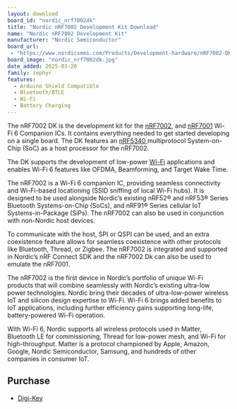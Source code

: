 ```yaml
---
layout: download
board_id: "nordic_nrf7002dk"
title: "Nordic nRF7002 Development Kit Download"
name: "Nordic nRF7002 Development Kit"
manufacturer: "Nordic Semiconductor"
board_url:
 - "https://www.nordicsemi.com/Products/Development-hardware/nRF7002-DK"
board_image: "nordic_nrf7002dk.jpg"
date_added: 2025-03-20
family: zephyr
features:
  - Arduino Shield Compatible
  - Bluetooth/BTLE
  - Wi-Fi
  - Battery Charging
---
```


The nRF7002 DK is the development kit for the [nRF7002](https://www.nordicsemi.com/Products/nRF7002), and [nRF7001](https://www.nordicsemi.com/Products/nRF7001) Wi-Fi 6 Companion ICs. It contains everything needed to get started developing on a single board. The DK features an [nRF5340 ](https://www.nordicsemi.com/Products/nRF5340)multiprotocol System-on-Chip (SoC) as a host processor for the nRF7002.

The DK supports the development of low-power [Wi-Fi](https://www.nordicsemi.com/Products/Wireless/WiFi) applications and enables Wi-Fi 6 features like OFDMA, Beamforming, and Target Wake Time.

The nRF7002 is a Wi-Fi 6 companion IC, providing seamless connectivity and Wi-Fi-based locationing (SSID sniffing of local Wi-Fi hubs). It is designed to be used alongside Nordic’s existing nRF52® and nRF53® Series Bluetooth Systems-on-Chip (SoCs), and nRF91® Series cellular IoT Systems-in-Package (SiPs). The nRF7002 can also be used in conjunction with non-Nordic host devices.

To communicate with the host, SPI or QSPI can be used, and an extra coexistence feature allows for seamless coexistence with other protocols like Bluetooth, Thread, or Zigbee. The nRF7002 is integrated and supported in Nordic’s nRF Connect SDK and the nRF7002 Dk can also be used to emulate the nRF7001.

The nRF7002 is the first device in Nordic’s portfolio of unique Wi-Fi products that will combine seamlessly with Nordic’s existing ultra-low power technologies. Nordic bring their decades of ultra-low-power wireless IoT and silicon design expertise to Wi-Fi. Wi-Fi 6 brings added benefits to IoT applications, including further efficiency gains supporting long-life, battery-powered Wi-Fi operation.

With Wi-Fi 6, Nordic supports all wireless protocols used in Matter, Bluetooth LE for commissioning, Thread for low-power mesh, and Wi-Fi for high-throughput. Matter is a protocol championed by Apple, Amazon, Google, Nordic Semiconductor, Samsung, and hundreds of other companies in consumer IoT.

## Purchase

* [Digi-Key](https://www.digikey.com/en/products/detail/nordic-semiconductor-asa/NRF7002-DK/17748188)
